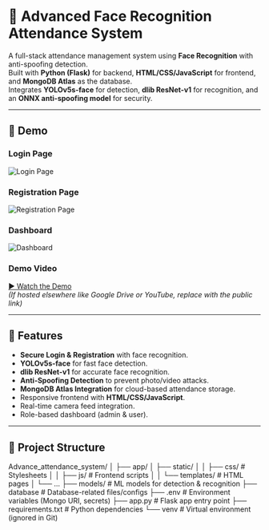 # 🎯 Advanced Face Recognition Attendance System

A full-stack attendance management system using **Face Recognition** with anti-spoofing detection.  
Built with **Python (Flask)** for backend, **HTML/CSS/JavaScript** for frontend, and **MongoDB Atlas** as the database.  
Integrates **YOLOv5s-face** for detection, **dlib ResNet-v1** for recognition, and an **ONNX anti-spoofing model** for security.

---

## 📸 Demo

### Login Page
![Login Page](<img width="1374" height="825" alt="Screenshot 2025-05-16 004747" src="https://github.com/user-attachments/assets/dd991983-0a52-4603-8e00-59b4edd7ac4b" />)

### Registration Page
![Registration Page](<img width="628" height="825" alt="Screenshot 2025-05-16 004905" src="https://github.com/user-attachments/assets/65815782-88f2-458e-9afa-0a7fd5274aab" />)

### Dashboard
![Dashboard](<img width="958" height="825" alt="Screenshot 2025-05-16 014922" src="https://github.com/user-attachments/assets/a2a59238-f829-4845-8203-36892b819c5c" />)

### Demo Video
[▶ Watch the Demo](https://drive.google.com/file/d/14qV4HA2Ne9sjvqemmxPlpjlJyV_Kl3C5/view?usp=sharing)  
*(If hosted elsewhere like Google Drive or YouTube, replace with the public link)*

---

## 🚀 Features
- **Secure Login & Registration** with face recognition.
- **YOLOv5s-face** for fast face detection.
- **dlib ResNet-v1** for accurate face recognition.
- **Anti-Spoofing Detection** to prevent photo/video attacks.
- **MongoDB Atlas Integration** for cloud-based attendance storage.
- Responsive frontend with **HTML/CSS/JavaScript**.
- Real-time camera feed integration.
- Role-based dashboard (admin & user).

---

## 📂 Project Structure
Advance_attendance_system/
│
├── app/
│ ├── static/
│ │ ├── css/ # Stylesheets
│ │ ├── js/ # Frontend scripts
│ │ └── templates/ # HTML pages
│ └── ...
├── models/ # ML models for detection & recognition
├── database # Database-related files/configs
├── .env # Environment variables (Mongo URI, secrets)
├── app.py # Flask app entry point
├── requirements.txt # Python dependencies
└── venv # Virtual environment (ignored in Git)
